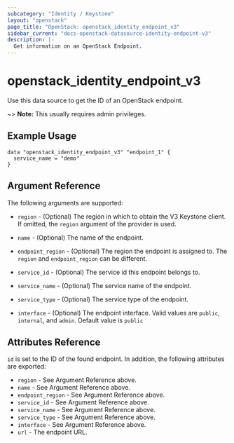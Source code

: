 ```yaml
---
subcategory: "Identity / Keystone"
layout: "openstack"
page_title: "OpenStack: openstack_identity_endpoint_v3"
sidebar_current: "docs-openstack-datasource-identity-endpoint-v3"
description: |-
  Get information on an OpenStack Endpoint.
---
```


# openstack\_identity\_endpoint\_v3

Use this data source to get the ID of an OpenStack endpoint.

~> **Note:** This usually requires admin privileges.

## Example Usage

```hcl
data "openstack_identity_endpoint_v3" "endpoint_1" {
  service_name = "demo"
}
```

## Argument Reference

The following arguments are supported:

* `region` - (Optional) The region in which to obtain the V3 Keystone client.
    If omitted, the `region` argument of the provider is used.

* `name` - (Optional) The name of the endpoint.

* `endpoint_region` - (Optional) The region the endpoint is assigned to. The
  `region` and `endpoint_region` can be different.

* `service_id` - (Optional) The service id this endpoint belongs to.

* `service_name` - (Optional) The service name of the endpoint.

* `service_type` - (Optional) The service type of the endpoint.

* `interface` - (Optional) The endpoint interface. Valid values are `public`,
  `internal`, and `admin`. Default value is `public`

## Attributes Reference

`id` is set to the ID of the found endpoint. In addition, the following attributes
are exported:

* `region` - See Argument Reference above.
* `name` - See Argument Reference above.
* `endpoint_region` - See Argument Reference above.
* `service_id` - See Argument Reference above.
* `service_name` - See Argument Reference above.
* `service_type` - See Argument Reference above.
* `interface` - See Argument Reference above.
* `url` - The endpoint URL.
